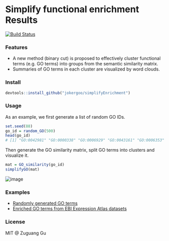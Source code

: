 # Simplify functional enrichment Results

[![Build Status](https://travis-ci.org/jokergoo/simplifyGO.svg)](https://travis-ci.org/jokergoo/simplifyGO)

### Features

- A new method (binary cut) is proposed to effectively cluster functional terms (e.g. GO terms) into groups from the semantic similarity matrix.
- Summaries of GO terms in each cluster are visualized by word clouds.


### Install

```r
devtools::install_github("jokergoo/simplifyEnrichment")
```

### Usage

As an example, we first generate a list of random GO IDs.

```r
set.seed(88)
go_id = random_GO(500)
head(go_id)
# [1] "GO:0042981" "GO:0000338" "GO:0006929" "GO:0043161" "GO:0006353" "GO:0046101"
```

Then generate the GO similarity matrix, split GO terms into clusters and visualize it.

```r
mat = GO_similarity(go_id)
simplifyGO(mat)
```

![image](https://user-images.githubusercontent.com/449218/79051702-027a4d00-7c32-11ea-887e-ed3e171a03a0.png)

### Examples

- [Randomly generated GO terms](https://jokergoo.github.io/simplifyGO_figures/random_BP.html)
- [Enriched GO terms from EBI Expression Atlas datasets](https://jokergoo.github.io/simplifyGO_figures/EBI_Expression_Atlas.html)

### License

MIT @ Zuguang Gu
